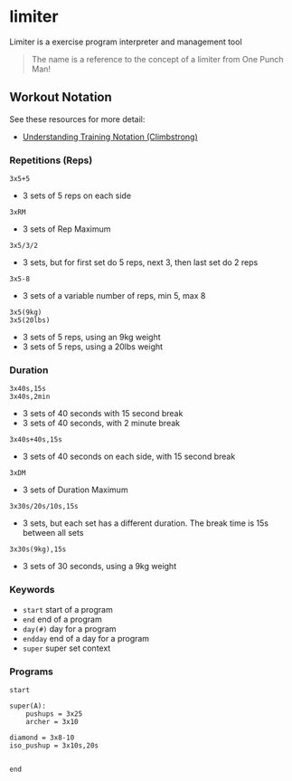 # limiter

Limiter is a exercise program interpreter and management tool

> The name is a reference to the concept of a limiter from One Punch Man!


## Workout Notation

See these resources for more detail:

- [Understanding Training Notation (Climbstrong)](https://www.climbstrong.com/education-center/understanding-training-notation/)

### Repetitions (Reps)

```
3x5+5
```

- 3 sets of 5 reps on each side

```
3xRM
```

- 3 sets of Rep Maximum


```
3x5/3/2
```

- 3 sets, but for first set do 5 reps, next 3, then last set do 2 reps


```
3x5-8
```

- 3 sets of a variable number of reps, min 5, max 8

```
3x5(9kg)
3x5(20lbs)
```

- 3 sets of 5 reps, using an 9kg weight
- 3 sets of 5 reps, using a 20lbs weight

### Duration

```
3x40s,15s
3x40s,2min
```

- 3 sets of 40 seconds with 15 second break
- 3 sets of 40 seconds, with 2 minute break


```
3x40s+40s,15s
```

- 3 sets of 40 seconds on each side, with 15 second break

```
3xDM
```

- 3 sets of Duration Maximum

```
3x30s/20s/10s,15s
```

- 3 sets, but each set has a different duration. The break time is 15s between all sets

```
3x30s(9kg),15s
```

- 3 sets of 30 seconds, using a 9kg weight


### Keywords

- `start` start of a program
- `end` end of a program
- `day(#)` day for a program
- `endday` end of a day for a program
- `super` super set context


### Programs

```
start

super(A):
    pushups = 3x25
    archer = 3x10

diamond = 3x8-10
iso_pushup = 3x10s,20s


end
```